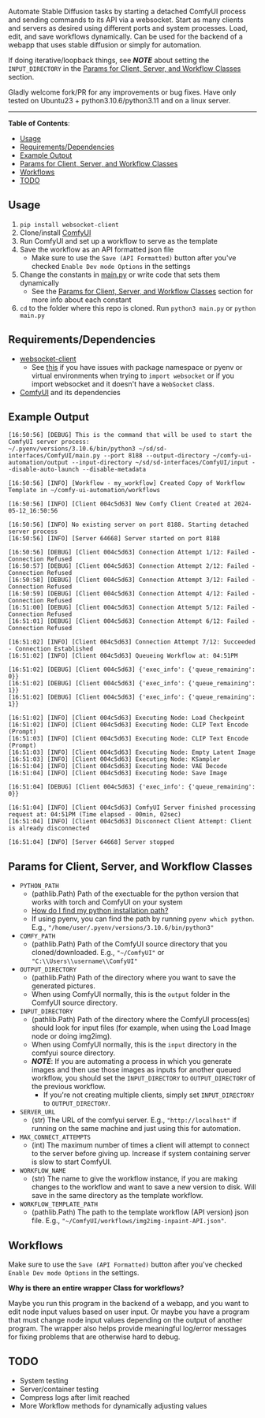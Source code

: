 Automate Stable Diffusion tasks by starting a detached ComfyUI process and sending commands to its API via a websocket. Start as many clients and servers as desired using different ports and system processes. Load, edit, and save workflows dynamically. Can be used for the backend of a webapp that uses stable diffusion or simply for automation.

If doing iterative/loopback things, see ***NOTE*** about setting the `INPUT_DIRECTORY` in the [Params for Client, Server, and Workflow Classes](#params-for-client-server-and-workflow-classes) section.

Gladly welcome fork/PR for any improvements or bug fixes. Have only tested on Ubuntu23 + python3.10.6/python3.11 and on a linux server.

--------

**Table of Contents**:
- [Usage](#usage)
- [Requirements/Dependencies](#requirementsdependencies)
- [Example Output](#example-output)
- [Params for Client, Server, and Workflow Classes](#params-for-client-server-and-workflow-classes)
- [Workflows](#workflows)
- [TODO](#todo)


## Usage

1. `pip install websocket-client`
2. Clone/install [ComfyUI](https://github.com/comfyanonymous/ComfyUI)
3. Run ComfyUI and set up a workflow to serve as the template
4. Save the workflow as an API formatted json file
      - Make sure to use the `Save (API Formatted)` button after you've checked `Enable Dev mode Options` in the settings
5. Change the constants in [main.py](main.py) or write code that sets them dynamically
      - See the [Params for Client, Server, and Workflow Classes](#params-for-client-server-and-workflow-classes) section for more info about each constant
6. `cd` to the folder where this repo is cloned. Run `python3 main.py` or `python main.py`


## Requirements/Dependencies

- [websocket-client](https://websocket-client.readthedocs.io/en/latest/installation.html)
  - See [this](https://websocket-client.readthedocs.io/en/latest/faq.html#what-s-going-on-with-the-naming-of-this-library) if you have issues with package namespace or pyenv or virtual environments when trying to `import websocket` or if you import websocket and it doesn't have a `WebSocket` class. 
- [ComfyUI](https://github.com/comfyanonymous/ComfyUI) and its dependencies

## Example Output

```
[16:50:56] [DEBUG] This is the command that will be used to start the ComfyUI server process:
~/.pyenv/versions/3.10.6/bin/python3 ~/sd/sd-interfaces/ComfyUI/main.py --port 8188 --output-directory ~/comfy-ui-automation/output --input-directory ~/sd/sd-interfaces/ComfyUI/input --disable-auto-launch --disable-metadata

[16:50:56] [INFO] [Workflow - my_workflow] Created Copy of Workflow Template in ~/comfy-ui-automation/workflows

[16:50:56] [INFO] [Client 004c5d63] New Comfy Client Created at 2024-05-12_16:50:56

[16:50:56] [INFO] No existing server on port 8188. Starting detached server process
[16:50:56] [INFO] [Server 64668] Server started on port 8188

[16:50:56] [DEBUG] [Client 004c5d63] Connection Attempt 1/12: Failed - Connection Refused
[16:50:57] [DEBUG] [Client 004c5d63] Connection Attempt 2/12: Failed - Connection Refused
[16:50:58] [DEBUG] [Client 004c5d63] Connection Attempt 3/12: Failed - Connection Refused
[16:50:59] [DEBUG] [Client 004c5d63] Connection Attempt 4/12: Failed - Connection Refused
[16:51:00] [DEBUG] [Client 004c5d63] Connection Attempt 5/12: Failed - Connection Refused
[16:51:01] [DEBUG] [Client 004c5d63] Connection Attempt 6/12: Failed - Connection Refused

[16:51:02] [INFO] [Client 004c5d63] Connection Attempt 7/12: Succeeded - Connection Established
[16:51:02] [INFO] [Client 004c5d63] Queueing Workflow at: 04:51PM

[16:51:02] [DEBUG] [Client 004c5d63] {'exec_info': {'queue_remaining': 0}}
[16:51:02] [DEBUG] [Client 004c5d63] {'exec_info': {'queue_remaining': 1}}
[16:51:02] [DEBUG] [Client 004c5d63] {'exec_info': {'queue_remaining': 1}}

[16:51:02] [INFO] [Client 004c5d63] Executing Node: Load Checkpoint
[16:51:02] [INFO] [Client 004c5d63] Executing Node: CLIP Text Encode (Prompt)
[16:51:03] [INFO] [Client 004c5d63] Executing Node: CLIP Text Encode (Prompt)
[16:51:03] [INFO] [Client 004c5d63] Executing Node: Empty Latent Image
[16:51:03] [INFO] [Client 004c5d63] Executing Node: KSampler
[16:51:04] [INFO] [Client 004c5d63] Executing Node: VAE Decode
[16:51:04] [INFO] [Client 004c5d63] Executing Node: Save Image

[16:51:04] [DEBUG] [Client 004c5d63] {'exec_info': {'queue_remaining': 0}}

[16:51:04] [INFO] [Client 004c5d63] ComfyUI Server finished processing request at: 04:51PM (Time elapsed - 00min, 02sec)
[16:51:04] [INFO] [Client 004c5d63] Disconnect Client Attempt: Client is already disconnected

[16:51:04] [INFO] [Server 64668] Server stopped
```

## Params for Client, Server, and Workflow Classes

- `PYTHON_PATH`
  - (pathlib.Path) Path of the exectuable for the python version that works with torch and ComfyUI on your system
  - [How do I find my python installation path?](https://blog.enterprisedna.co/where-is-python-installed/)
  - If using pyenv, you can find the path by running `pyenv which python`. E.g., `"/home/user/.pyenv/versions/3.10.6/bin/python3"`
- `COMFY_PATH`
  - (pathlib.Path) Path of the ComfyUI source directory that you cloned/downloaded. E.g., `"~/ComfyUI"` or `"C:\\Users\\username\\ComfyUI"`
- `OUTPUT_DIRECTORY`
  - (pathlib.Path) Path of the directory where you want to save the generated pictures. 
  - When using ComfyUI normally, this is the `output` folder in the ComfyUI source directory.
- `INPUT_DIRECTORY`
  - (pathlib.Path) Path of the directory where the ComfyUI process(es) should look for input files (for example, when using the Load Image node or doing img2img). 
  - When using ComfyUI normally, this is the `input` directory in the comfyui source directory. 
  - ***NOTE***: If you are automating a process in which you generate images and then use those images as inputs for another queued workflow, you should set the `INPUT_DIRECTORY` to  `OUTPUT_DIRECTORY` of the previous workflow. 
    - If you're not creating multiple clients, simply set `INPUT_DIRECTORY` to `OUTPUT_DIRECTORY`.
- `SERVER_URL`
  - (str) The URL of the comfyui server. E.g., `"http://localhost"` if running on the same machine and just using this for automation.
- `MAX_CONNECT_ATTEMPTS`
  - (int) The maximum number of times a client will attempt to connect to the server before giving up. Increase if system containing server is slow to start ComfyUI.
- `WORKFLOW_NAME`
  - (str) The name to give the workflow instance, if you are making changes to the workflow and want to save a new version to disk. Will save in the same directory as the template workflow.
- `WORKFLOW_TEMPLATE_PATH`
  - (pathlib.Path) The path to the template workflow (API version) json file. E.g., `"~/ComfyUI/workflows/img2img-inpaint-API.json"`.


## Workflows

Make sure to use the `Save (API Formatted)` button after you've checked `Enable Dev mode Options` in the settings.

**Why is there an entire wrapper Class for workflows?**

Maybe you run this program in the backend of a webapp, and you want to edit node input values based on user input. Or maybe you have a program that must change node input values depending on the output of another program. The wrapper also helps provide meaningful log/error messages for fixing problems that are otherwise hard to debug.


## TODO

- System testing
- Server/container testing
- Compress logs after limit reached
- More Workflow methods for dynamically adjusting values